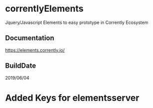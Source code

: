 # correntlyElements
Jquery/Javascript Elements to easy prototype in Corrently Ecosystem

## Documentation
https://elements.corrently.io/

## BuildDate
2019/06/04

# Added Keys for elementsserver
